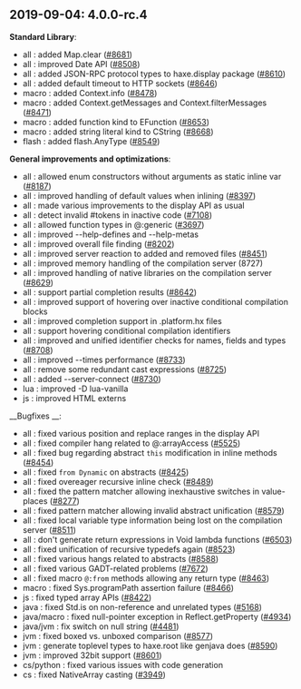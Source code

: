 
## 2019-09-04: 4.0.0-rc.4

__Standard Library__:

* all : added Map.clear ([#8681](https://github.com/HaxeFoundation/haxe/issues/8681))
* all : improved Date API ([#8508](https://github.com/HaxeFoundation/haxe/issues/8508))
* all : added JSON-RPC protocol types to haxe.display package ([#8610](https://github.com/HaxeFoundation/haxe/issues/8610))
* all : added default timeout to HTTP sockets ([#8646](https://github.com/HaxeFoundation/haxe/issues/8646))
* macro : added Context.info ([#8478](https://github.com/HaxeFoundation/haxe/issues/8478))
* macro : added Context.getMessages and Context.filterMessages ([#8471](https://github.com/HaxeFoundation/haxe/issues/8471))
* macro : added function kind to EFunction ([#8653](https://github.com/HaxeFoundation/haxe/issues/8653))
* macro : added string literal kind to CString ([#8668](https://github.com/HaxeFoundation/haxe/issues/8668))
* flash : added flash.AnyType ([#8549](https://github.com/HaxeFoundation/haxe/issues/8549))

__General improvements and optimizations__:

* all : allowed enum constructors without arguments as static inline var ([#8187](https://github.com/HaxeFoundation/haxe/issues/8187))
* all : improved handling of default values when inlining ([#8397](https://github.com/HaxeFoundation/haxe/issues/8397))
* all : made various improvements to the display API as usual
* all : detect invalid #tokens in inactive code ([#7108](https://github.com/HaxeFoundation/haxe/issues/7108))
* all : allowed function types in @:generic ([#3697](https://github.com/HaxeFoundation/haxe/issues/3697))
* all : improved --help-defines and --help-metas
* all : improved overall file finding ([#8202](https://github.com/HaxeFoundation/haxe/issues/8202))
* all : improved server reaction to added and removed files ([#8451](https://github.com/HaxeFoundation/haxe/issues/8451))
* all : improved memory handling of the compilation server (8727)
* all : improved handling of native libraries on the compilation server ([#8629](https://github.com/HaxeFoundation/haxe/issues/8629))
* all : support partial completion results ([#8642](https://github.com/HaxeFoundation/haxe/issues/8642))
* all : improved support of hovering over inactive conditional compilation blocks
* all : improved completion support in .platform.hx files
* all : support hovering conditional compilation identifiers
* all : improved and unified identifier checks for names, fields and types ([#8708](https://github.com/HaxeFoundation/haxe/issues/8708))
* all : improved --times performance ([#8733](https://github.com/HaxeFoundation/haxe/issues/8733))
* all : remove some redundant cast expressions ([#8725](https://github.com/HaxeFoundation/haxe/issues/8725))
* all : added --server-connect ([#8730](https://github.com/HaxeFoundation/haxe/issues/8730))
* lua : improved -D lua-vanilla
* js : improved HTML externs

__Bugfixes __:

* all : fixed various position and replace ranges in the display API
* all : fixed compiler hang related to @:arrayAccess ([#5525](https://github.com/HaxeFoundation/haxe/issues/5525))
* all : fixed bug regarding abstract `this` modification in inline methods ([#8454](https://github.com/HaxeFoundation/haxe/issues/8454))
* all : fixed `from Dynamic` on abstracts ([#8425](https://github.com/HaxeFoundation/haxe/issues/8425))
* all : fixed overeager recursive inline check ([#8489](https://github.com/HaxeFoundation/haxe/issues/8489))
* all : fixed the pattern matcher allowing inexhaustive switches in value-places ([#8277](https://github.com/HaxeFoundation/haxe/issues/8277))
* all : fixed pattern matcher allowing invalid abstract unification ([#8579](https://github.com/HaxeFoundation/haxe/issues/8579))
* all : fixed local variable type information being lost on the compilation server ([#8511](https://github.com/HaxeFoundation/haxe/issues/8511))
* all : don't generate return expressions in Void lambda functions ([#6503](https://github.com/HaxeFoundation/haxe/issues/6503))
* all : fixed unification of recursive typedefs again ([#8523](https://github.com/HaxeFoundation/haxe/issues/8523))
* all : fixed various hangs related to abstracts ([#8588](https://github.com/HaxeFoundation/haxe/issues/8588))
* all : fixed various GADT-related problems ([#7672](https://github.com/HaxeFoundation/haxe/issues/7672))
* all : fixed macro `@:from` methods allowing any return type ([#8463](https://github.com/HaxeFoundation/haxe/issues/8463))
* macro : fixed Sys.programPath assertion failure ([#8466](https://github.com/HaxeFoundation/haxe/issues/8466))
* js : fixed typed array APIs ([#8422](https://github.com/HaxeFoundation/haxe/issues/8422))
* java : fixed Std.is on non-reference and unrelated types ([#5168](https://github.com/HaxeFoundation/haxe/issues/5168))
* java/macro : fixed null-pointer exception in Reflect.getProperty ([#4934](https://github.com/HaxeFoundation/haxe/issues/4934))
* java/jvm : fix switch on null string ([#4481](https://github.com/HaxeFoundation/haxe/issues/4481))
* jvm : fixed boxed vs. unboxed comparison ([#8577](https://github.com/HaxeFoundation/haxe/issues/8577))
* jvm : generate toplevel types to haxe.root like genjava does ([#8590](https://github.com/HaxeFoundation/haxe/issues/8590))
* jvm : improved 32bit support ([#8601](https://github.com/HaxeFoundation/haxe/issues/8601))
* cs/python : fixed various issues with code generation
* cs : fixed NativeArray casting ([#3949](https://github.com/HaxeFoundation/haxe/issues/3949))
